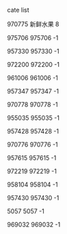 cate list

970775 新鲜水果 8

975706 975706 -1

957330 957330 -1

972200 972200 -1

961006 961006 -1

957347 957347 -1

970778 970778 -1

955035 955035 -1

957428 957428 -1

970776 970776 -1

957615 957615 -1

972219 972219 -1

958104 958104 -1

957430 957430 -1

5057 5057 -1

969032 969032 -1

